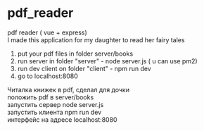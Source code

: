 # pdf_reader
 pdf reader ( vue + express)   
I made this application for my daughter to read her fairy tales   
1. put your pdf files in folder server/books   
2. run server in folder "server" - node server.js ( u can use pm2)  
3. run dev client on folder "client" - npm run dev   
4. go to localhost:8080   

Читалка книжек в pdf, сделал для дочки  
положить pdf в server/books  
запустить сервер  node server.js  
запустить клиента  npm run dev  
интерфейс на адресе localhost:8080  
